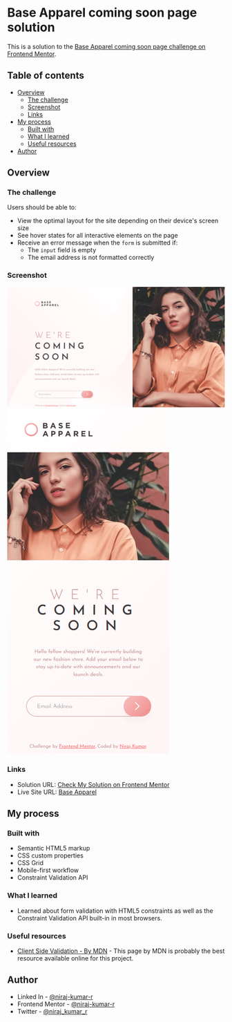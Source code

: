 # Base Apparel coming soon page solution

This is a solution to the [Base Apparel coming soon page challenge on Frontend Mentor](https://www.frontendmentor.io/challenges/base-apparel-coming-soon-page-5d46b47f8db8a7063f9331a0).

## Table of contents

-   [Overview](#overview)
    -   [The challenge](#the-challenge)
    -   [Screenshot](#screenshot)
    -   [Links](#links)
-   [My process](#my-process)
    -   [Built with](#built-with)
    -   [What I learned](#what-i-learned)
    -   [Useful resources](#useful-resources)
-   [Author](#author)

## Overview

### The challenge

Users should be able to:

-   View the optimal layout for the site depending on their device's screen size
-   See hover states for all interactive elements on the page
-   Receive an error message when the `form` is submitted if:
    -   The `input` field is empty
    -   The email address is not formatted correctly

### Screenshot

![finished-desktop](design/finished-desktop.png)
![finished-mobile](design/finished-mobile.png)

### Links

-   Solution URL: [Check My Solution on Frontend Mentor](https://www.frontendmentor.io/solutions/first-time-validating-a-form-with-consatraint-validation-api-PQOHTNlVp#comment-6228e065f54ba2795707303f)
-   Live Site URL: [Base Apparel](https://niraj-base-apparel.netlify.app/)

## My process

### Built with

-   Semantic HTML5 markup
-   CSS custom properties
-   CSS Grid
-   Mobile-first workflow
-   Constraint Validation API

### What I learned

-   Learned about form validation with HTML5 constraints as well as the Constraint Validation API built-in in most browsers.

### Useful resources

-   [Client Side Validation - By MDN](https://developer.mozilla.org/en-US/docs/Learn/Forms/Form_validation) - This page by MDN is probably the best resource available online for this project.

## Author

<!-- -   Website - [Add your name here](https://www.your-site.com) -->

-   Linked In - [@niraj-kumar-r](https://www.linkedin.com/in/niraj-kumar-r/)
-   Frontend Mentor - [@niraj-kumar-r](https://www.frontendmentor.io/profile/niraj-kumar-r)
-   Twitter - [@niraj_kumar_r](https://www.twitter.com/niraj_kumar_r)
